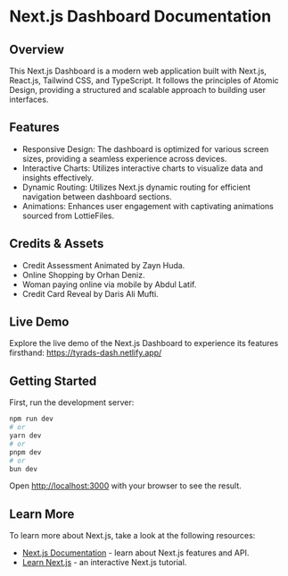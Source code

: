 
# Next.js Dashboard Documentation

## Overview

This Next.js Dashboard is a modern web application built with Next.js, React.js, Tailwind CSS, and TypeScript. It follows the principles of Atomic Design, providing a structured and scalable approach to building user interfaces.

## Features
- Responsive Design: The dashboard is optimized for various screen sizes, providing a seamless experience across devices.
- Interactive Charts: Utilizes interactive charts to visualize data and insights effectively.
- Dynamic Routing: Utilizes Next.js dynamic routing for efficient navigation between dashboard sections.
- Animations: Enhances user engagement with captivating animations sourced from LottieFiles.

## Credits & Assets
- Credit Assessment Animated by Zayn Huda.
- Online Shopping by Orhan Deniz.
- Woman paying online via mobile by Abdul Latif.
- Credit Card Reveal by Daris Ali Mufti.

## Live Demo
Explore the live demo of the Next.js Dashboard to experience its features firsthand:
https://tyrads-dash.netlify.app/


## Getting Started

First, run the development server:

```bash
npm run dev
# or
yarn dev
# or
pnpm dev
# or
bun dev
```

Open [http://localhost:3000](http://localhost:3000) with your browser to see the result.

## Learn More

To learn more about Next.js, take a look at the following resources:

- [Next.js Documentation](https://nextjs.org/docs) - learn about Next.js features and API.
- [Learn Next.js](https://nextjs.org/learn) - an interactive Next.js tutorial.
